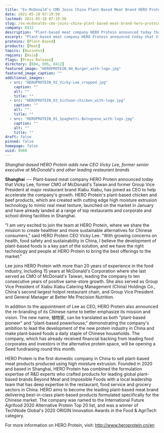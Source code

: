 ```yaml
---
title: "Ex-McDonald’s CMO Joins China Plant-Based Meat Brand HERO Protein"
date: 2021-05-18 07:19:50
lastmod: 2021-05-18 07:19:50
slug: /ex-mcdonalds-cmo-joins-china-plant-based-meat-brand-hero-protein
company: 8412
description: "Plant-based meat company HERO Protein announced today that Vicky Lee, former CMO of McDonald’s Taiwan and former Group Vice President at major restaurant brand Xiabu Xiabu, has joined as CEO to help accelerate the company’s growth."
excerpt: "Plant-based meat company HERO Protein announced today that Vicky Lee, former CMO of McDonald’s Taiwan and former Group Vice President at major restaurant brand Xiabu Xiabu, has joined as CEO to help accelerate the company’s growth."
proteins: [Plant-Based]
products: [Meat]
topics: [Business]
regions: [Asia]
flags: [Press Release]
directory: [694, 695, 8412]
featured_image: "HEROPROTEIN_04_Burger_with-logo.jpg"
featured_image_caption: ""
additional_images:
  - src: "HEROPROTEIN_02_Vicky-Lee_cropped.jpg"
    caption: ""
    alt: ""
    title: ""
  - src: "HEROPROTEIN_03_Sichuan-chicken_with-logo.jpg"
    caption: ""
    alt: ""
    title: ""
  - src: "HEROPROTEIN_01_Spaghetti-Bolognese_with-logo.jpg"
    caption: ""
    alt: ""
    title: ""
draft: false
pinned: false
homepage: false
uuid: 8980
---
```

*Shanghai-based HERO Protein adds new CEO Vicky Lee, former senior
executive at McDonald's and other leading restaurant brands*

**Shanghai** --- Plant-based meat company HERO Protein announced today
that Vicky Lee, former CMO of McDonald's Taiwan and former Group Vice
President at major restaurant brand Xiabu Xiabu, has joined as CEO to
help accelerate the company's growth. HERO Protein's plant-based chicken
and beef products, which are created with cutting edge high moisture
extrusion technology to mimic real meat texture, launched on the market
in January and have already landed at a range of top restaurants and
corporate and school dining facilities in Shanghai.

\"I am very excited to join the team at HERO Protein, where we share the
mission to create healthier and more sustainable alternatives for
Chinese consumers," said HERO Protein CEO Vicky Lee. "With growing
concerns on health, food safety and sustainability in China, I believe
the development of plant-based foods is a key part of the solution, and
we have the right technology and people at HERO Protein to bring the
best offerings to the market.\"

Lee joins HERO Protein with more than 20 years of experience in the food
industry, including 15 years at McDonald's Corporation where she last
served as CMO of McDonald's Taiwan, leading the company to ten
consecutive years of positive same-store growth. She also served as
Group Vice President of Xiabu Xiabu Catering Management (China) Holdings
Co., China's second largest hotpot restaurant chain, and Group Vice
President and General Manager at Better Me Precision Nutrition.

In addition to the appointment of Lee as CEO, HERO Protein also
announced the re-branding of its Chinese name to better emphasize its
mission and vision. The new name, 植物家, can be translated as both
"plant-based pioneer" and "plant-based powerhouse," demonstrating the
company's ambition to lead the development of the new protein industry
in China and make plant-based foods a daily staple of Chinese
households. The company, which has already received financial backing
from leading food corporates and investors in the alternative protein
space, will be opening a Seed fundraising round this month.

HERO Protein is the first domestic company in China to sell plant-based
meat products produced using high moisture extrusion. Founded in 2020
and based in Shanghai, HERO Protein has combined the formulation
expertise of R&D experts who crafted products for leading global
plant-based brands Beyond Meat and Impossible Foods with a local
leadership team that has deep expertise in the restaurant, food service
and grocery sectors in China. HERO aims to become the leading
plant-based meat brand delivering best-in-class plant-based products
formulated specifically for the Chinese market. The company was named to
the International Future Agrifood 2020 Alternative Protein Top 20 list,
and was a winner of TechNode Global's 2020 ORIGIN Innovation Awards in
the Food & AgriTech category.

For more information on HERO Protein, visit:
<http://www.heroprotein.cn/en>

